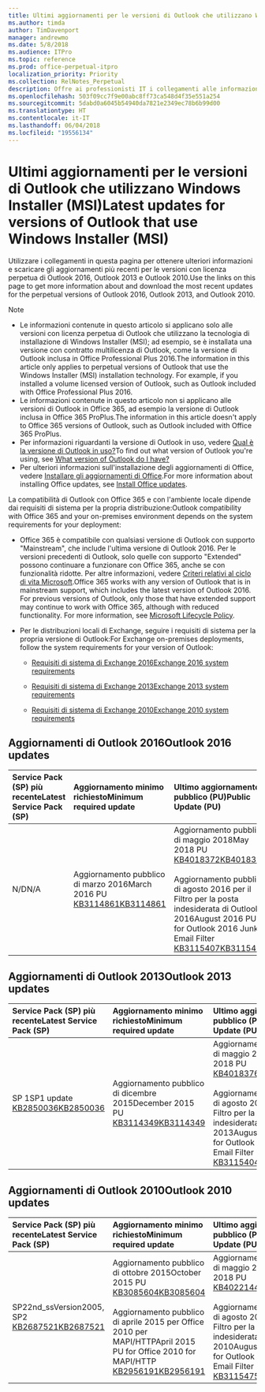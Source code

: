 ```yaml
---
title: Ultimi aggiornamenti per le versioni di Outlook che utilizzano Windows Installer (MSI)
ms.author: timda
author: TimDavenport
manager: andrewmo
ms.date: 5/8/2018
ms.audience: ITPro
ms.topic: reference
ms.prod: office-perpetual-itpro
localization_priority: Priority
ms.collection: RelNotes_Perpetual
description: Offre ai professionisti IT i collegamenti alle informazioni sugli aggiornamenti più recenti delle versioni con licenza perpetua di Outlook 2016, Outlook 2013, e Outlook 2010
ms.openlocfilehash: 503f09cc7f9e00abc8ff73ca548d4f35e551a254
ms.sourcegitcommit: 5dabd0a6045b54940da7821e2349ec78b6b99d00
ms.translationtype: HT
ms.contentlocale: it-IT
ms.lasthandoff: 06/04/2018
ms.locfileid: "19556134"
---
```

# <a name="latest-updates-for-versions-of-outlook-that-use-windows-installer-msi"></a><span data-ttu-id="8d427-103">Ultimi aggiornamenti per le versioni di Outlook che utilizzano Windows Installer (MSI)</span><span class="sxs-lookup"><span data-stu-id="8d427-103">Latest updates for versions of Outlook that use Windows Installer (MSI)</span></span>

<span data-ttu-id="8d427-104">Utilizzare i collegamenti in questa pagina per ottenere ulteriori informazioni e scaricare gli aggiornamenti più recenti per le versioni con licenza perpetua di Outlook 2016, Outlook 2013 e Outlook 2010.</span><span class="sxs-lookup"><span data-stu-id="8d427-104">Use the links on this page to get more information about and download the most recent updates for the perpetual versions of Outlook 2016, Outlook 2013, and Outlook 2010.</span></span>
  
> [!NOTE]
> - <span data-ttu-id="8d427-p101">Le informazioni contenute in questo articolo si applicano solo alle versioni con licenza perpetua di Outlook che utilizzano la tecnologia di installazione di Windows Installer (MSI); ad esempio, se è installata una versione con contratto multilicenza di Outlook, come la versione di Outlook inclusa in Office Professional Plus 2016.</span><span class="sxs-lookup"><span data-stu-id="8d427-p101">The information in this article only applies to perpetual versions of Outlook that use the Windows Installer (MSI) installation technology. For example, if you installed a volume licensed version of Outlook, such as Outlook included with Office Professional Plus 2016.</span></span>
> - <span data-ttu-id="8d427-107">Le informazioni contenute in questo articolo non si applicano alle versioni di Outlook in Office 365, ad esempio la versione di Outlook inclusa in Office 365 ProPlus.</span><span class="sxs-lookup"><span data-stu-id="8d427-107">The information in this article doesn't apply to Office 365 versions of Outlook, such as Outlook included with Office 365 ProPlus.</span></span>
> - <span data-ttu-id="8d427-108">Per informazioni riguardanti la versione di Outlook in uso, vedere [Qual è la versione di Outlook in uso?](https://support.office.com/article/b3a9568c-edb5-42b9-9825-d48d82b2257c)</span><span class="sxs-lookup"><span data-stu-id="8d427-108">To find out what version of Outlook you're using, see [What version of Outlook do I have?](https://support.office.com/article/b3a9568c-edb5-42b9-9825-d48d82b2257c)</span></span>
> - <span data-ttu-id="8d427-109">Per ulteriori informazioni sull'installazione degli aggiornamenti di Office, vedere [Installare gli aggiornamenti di Office](https://support.office.com/article/2ab296f3-7f03-43a2-8e50-46de917611c5).</span><span class="sxs-lookup"><span data-stu-id="8d427-109">For more information about installing Office updates, see [Install Office updates](https://support.office.com/article/2ab296f3-7f03-43a2-8e50-46de917611c5).</span></span> 
  
<span data-ttu-id="8d427-110">La compatibilità di Outlook con Office 365 e con l'ambiente locale dipende dai requisiti di sistema per la propria distribuzione:</span><span class="sxs-lookup"><span data-stu-id="8d427-110">Outlook compatibility with Office 365 and your on-premises environment depends on the system requirements for your deployment:</span></span>
  
- <span data-ttu-id="8d427-p102">Office 365 è compatibile con qualsiasi versione di Outlook con supporto "Mainstream", che include l'ultima versione di Outlook 2016. Per le versioni precedenti di Outlook, solo quelle con supporto "Extended" possono continuare a funzionare con Office 365, anche se con funzionalità ridotte. Per altre informazioni, vedere [Criteri relativi al ciclo di vita Microsoft](https://support.microsoft.com/lifecycle).</span><span class="sxs-lookup"><span data-stu-id="8d427-p102">Office 365 works with any version of Outlook that is in mainstream support, which includes the latest version of Outlook 2016. For previous versions of Outlook, only those that have extended support may continue to work with Office 365, although with reduced functionality. For more information, see [Microsoft Lifecycle Policy](https://support.microsoft.com/lifecycle).</span></span>
    
- <span data-ttu-id="8d427-114">Per le distribuzioni locali di Exchange, seguire i requisiti di sistema per la propria versione di Outlook:</span><span class="sxs-lookup"><span data-stu-id="8d427-114">For Exchange on-premises deployments, follow the system requirements for your version of Outlook:</span></span>
    
  - [<span data-ttu-id="8d427-115">Requisiti di sistema di Exchange 2016</span><span class="sxs-lookup"><span data-stu-id="8d427-115">Exchange 2016 system requirements</span></span>](https://technet.microsoft.com/it-IT/library/aa996719.aspx)
    
  - [<span data-ttu-id="8d427-116">Requisiti di sistema di Exchange 2013</span><span class="sxs-lookup"><span data-stu-id="8d427-116">Exchange 2013 system requirements</span></span>](https://technet.microsoft.com/it-IT/library/aa996719%28v=exchg.150%29.aspx)
    
  - [<span data-ttu-id="8d427-117">Requisiti di sistema di Exchange 2010</span><span class="sxs-lookup"><span data-stu-id="8d427-117">Exchange 2010 system requirements</span></span>](https://technet.microsoft.com/it-IT/library/aa996719%28v=exchg.141%29.aspx)

   
## <a name="outlook-2016-updates"></a><span data-ttu-id="8d427-118">Aggiornamenti di Outlook 2016</span><span class="sxs-lookup"><span data-stu-id="8d427-118">Outlook 2016 updates</span></span>

|<span data-ttu-id="8d427-119">**Service Pack (SP) più recente**</span><span class="sxs-lookup"><span data-stu-id="8d427-119">**Latest Service Pack (SP)**</span></span>|<span data-ttu-id="8d427-120">**Aggiornamento minimo richiesto**</span><span class="sxs-lookup"><span data-stu-id="8d427-120">**Minimum required update**</span></span>|<span data-ttu-id="8d427-121">**Ultimo aggiornamento pubblico (PU)**</span><span class="sxs-lookup"><span data-stu-id="8d427-121">**Public Update (PU)**</span></span>|
|:-----|:-----|:-----|
|<span data-ttu-id="8d427-122">N/D</span><span class="sxs-lookup"><span data-stu-id="8d427-122">N/A</span></span>  <br/> |<span data-ttu-id="8d427-123">Aggiornamento pubblico di marzo 2016</span><span class="sxs-lookup"><span data-stu-id="8d427-123">March 2016 PU</span></span> <br/>[<span data-ttu-id="8d427-124">KB3114861</span><span class="sxs-lookup"><span data-stu-id="8d427-124">KB3114861</span></span>](https://support.microsoft.com/help/3114861) <br/> |<span data-ttu-id="8d427-125">Aggiornamento pubblico di maggio 2018</span><span class="sxs-lookup"><span data-stu-id="8d427-125">May 2018 PU</span></span> <br/>[<span data-ttu-id="8d427-126">KB4018372</span><span class="sxs-lookup"><span data-stu-id="8d427-126">KB4018372</span></span>](https://support.microsoft.com/it-IT/help/4018372) <br/><br/> <span data-ttu-id="8d427-127">Aggiornamento pubblico di agosto 2016 per il Filtro per la posta indesiderata di Outlook 2016</span><span class="sxs-lookup"><span data-stu-id="8d427-127">August 2016 PU for Outlook 2016 Junk Email Filter</span></span>  <br/>[<span data-ttu-id="8d427-128">KB3115407</span><span class="sxs-lookup"><span data-stu-id="8d427-128">KB3115407</span></span>](https://support.microsoft.com/help/3115407) <br/> |
   
## <a name="outlook-2013-updates"></a><span data-ttu-id="8d427-129">Aggiornamenti di Outlook 2013</span><span class="sxs-lookup"><span data-stu-id="8d427-129">Outlook 2013 updates</span></span>

|<span data-ttu-id="8d427-130">**Service Pack (SP) più recente**</span><span class="sxs-lookup"><span data-stu-id="8d427-130">**Latest Service Pack (SP)**</span></span>|<span data-ttu-id="8d427-131">**Aggiornamento minimo richiesto**</span><span class="sxs-lookup"><span data-stu-id="8d427-131">**Minimum required update**</span></span>|<span data-ttu-id="8d427-132">**Ultimo aggiornamento pubblico (PU)**</span><span class="sxs-lookup"><span data-stu-id="8d427-132">**Public Update (PU)**</span></span>|
|:-----|:-----|:-----|
|<span data-ttu-id="8d427-133">SP 1</span><span class="sxs-lookup"><span data-stu-id="8d427-133">SP1 update</span></span>  <br/>[<span data-ttu-id="8d427-134">KB2850036</span><span class="sxs-lookup"><span data-stu-id="8d427-134">KB2850036</span></span>](https://go.microsoft.com/fwlink/p/?LinkId=512538) <br/> |<span data-ttu-id="8d427-135">Aggiornamento pubblico di dicembre 2015</span><span class="sxs-lookup"><span data-stu-id="8d427-135">December 2015 PU</span></span> <br/>[<span data-ttu-id="8d427-136">KB3114349</span><span class="sxs-lookup"><span data-stu-id="8d427-136">KB3114349</span></span>](https://support.microsoft.com/kb/3114349) <br/> |<span data-ttu-id="8d427-137">Aggiornamento pubblico di maggio 2018</span><span class="sxs-lookup"><span data-stu-id="8d427-137">May 2018 PU</span></span> <br/>[<span data-ttu-id="8d427-138">KB4018376</span><span class="sxs-lookup"><span data-stu-id="8d427-138">KB4018376</span></span>](https://support.microsoft.com/it-IT/help/4018376) <br/><br/>  <span data-ttu-id="8d427-139">Aggiornamento pubblico di agosto 2016 per il Filtro per la posta indesiderata di Outlook 2013</span><span class="sxs-lookup"><span data-stu-id="8d427-139">August 2016 PU for Outlook 2013 Junk Email Filter</span></span> <br/> [<span data-ttu-id="8d427-140">KB3115404</span><span class="sxs-lookup"><span data-stu-id="8d427-140">KB3115404</span></span>](https://support.microsoft.com/kb/3115404) <br/> |
   
## <a name="outlook-2010-updates"></a><span data-ttu-id="8d427-141">Aggiornamenti di Outlook 2010</span><span class="sxs-lookup"><span data-stu-id="8d427-141">Outlook 2010 updates</span></span>

|<span data-ttu-id="8d427-142">**Service Pack (SP) più recente**</span><span class="sxs-lookup"><span data-stu-id="8d427-142">**Latest Service Pack (SP)**</span></span>|<span data-ttu-id="8d427-143">**Aggiornamento minimo richiesto**</span><span class="sxs-lookup"><span data-stu-id="8d427-143">**Minimum required update**</span></span>|<span data-ttu-id="8d427-144">**Ultimo aggiornamento pubblico (PU)**</span><span class="sxs-lookup"><span data-stu-id="8d427-144">**Public Update (PU)**</span></span>|
|:-----|:-----|:-----|
|<span data-ttu-id="8d427-145">SP2</span><span class="sxs-lookup"><span data-stu-id="8d427-145">2nd_ssVersion2005, SP2</span></span> <br/>[<span data-ttu-id="8d427-146">KB2687521</span><span class="sxs-lookup"><span data-stu-id="8d427-146">KB2687521</span></span>](https://go.microsoft.com/fwlink/p/?LinkId=512542) <br/> |<span data-ttu-id="8d427-147">Aggiornamento pubblico di ottobre 2015</span><span class="sxs-lookup"><span data-stu-id="8d427-147">October 2015 PU</span></span> <br/> [<span data-ttu-id="8d427-148">KB3085604</span><span class="sxs-lookup"><span data-stu-id="8d427-148">KB3085604</span></span>](https://support.microsoft.com/kb/3085604) <br/><br/>  <span data-ttu-id="8d427-149">Aggiornamento pubblico di aprile 2015 per Office 2010 per MAPI/HTTP</span><span class="sxs-lookup"><span data-stu-id="8d427-149">April 2015 PU for Office 2010 for MAPI/HTTP</span></span> <br/> [<span data-ttu-id="8d427-150">KB2956191</span><span class="sxs-lookup"><span data-stu-id="8d427-150">KB2956191</span></span>](https://support.microsoft.com/it-IT/help/2956191/april-14-2015-update-for-office-2010-kb2956191) <br/> |<span data-ttu-id="8d427-151">Aggiornamento pubblico di maggio 2018</span><span class="sxs-lookup"><span data-stu-id="8d427-151">May 2018 PU</span></span> <br/>[<span data-ttu-id="8d427-152">KB4022144</span><span class="sxs-lookup"><span data-stu-id="8d427-152">KB4022144</span></span>](https://support.microsoft.com/it-IT/help/4022144) <br/><br/>  <span data-ttu-id="8d427-153">Aggiornamento pubblico di agosto 2016 per il Filtro per la posta indesiderata di Outlook 2010</span><span class="sxs-lookup"><span data-stu-id="8d427-153">August 2016 PU for Outlook 2010 Junk Email Filter</span></span> <br/> [<span data-ttu-id="8d427-154">KB3115475</span><span class="sxs-lookup"><span data-stu-id="8d427-154">KB3115475</span></span>](https://support.microsoft.com/kb/3115475) <br/> |
   

